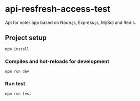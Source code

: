 # api-resfresh-access-test
Api for noter app based on Node.js, Express.js, MySql and Redis.

## Project setup
```
npm install
```

### Compiles and hot-reloads for development
```
npm run dev
```

### Run test
```
npm run test
